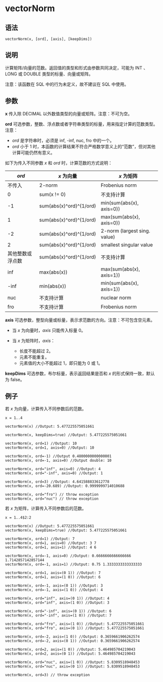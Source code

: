 # vectorNorm

## 语法

`vectorNorm(x, [ord], [axis], [keepDims])`

## 说明

计算矩阵/向量的范数。返回值的类型和形式由参数共同决定，可能为 INT 、LONG 或 DOUBLE 类型的标量、向量或矩阵。

注意：该函数在 SQL 中的行为未定义，故不建议在 SQL 中使用。

## 参数

**x** 传入除 DECIMAL 以外数值类型的向量或矩阵。注意：不可为空。

**ord** 可选参数，整数、浮点数或者字符串类型的标量，用来指定计算的范数类型。注意：

* *ord* 是字符串时，必须是 inf, -inf, nuc, fro 中的一个。
* *ord* 小于 1 时，本函数的计算结果不符合严格数学意义上的“范数”，但对其他计算可能仍然有意义。

如下为传入不同参数 *x* 和 *ord* 时，计算范数的方式说明：

| *ord* | *x* 为向量 | *x* 为矩阵 |
| --- | --- | --- |
| 不传入 | 2-norm | Frobenius norm |
| 0 | sum(x != 0) | 不支持计算 |
| -1 | sum(abs(x)^ord)^(1/ord) | min(sum(abs(x), axis=0)) |
| 1 | sum(abs(x)^ord)^(1/ord) | max(sum(abs(x), axis=0)) |
| -2 | sum(abs(x)^ord)^(1/ord) | 2-norm (largest sing. value) |
| 2 | sum(abs(x)^ord)^(1/ord) | smallest singular value |
| 其他整数或浮点数 | sum(abs(x)^ord)^(1/ord) | 不支持计算 |
| inf | max(abs(x)) | max(sum(abs(x), axis=1)) |
| -inf | min(abs(x)) | min(sum(abs(x), axis=1)) |
| nuc | 不支持计算 | nuclear norm |
| fro | 不支持计算 | Frobenius norm |

**axis** 可选参数，整型向量或标量，表示求范数的方向。注意：不可包含空元素。

* 当 *x* 为向量时，*axis* 只能传入标量 0。
* 当 *x* 为矩阵时，*axis*：

  + 长度不能超过 2。
  + 元素不能重复。
  + 元素值的大小不能超过 1，即只能为 0 或 1。

**keepDims** 可选参数，布尔标量，表示返回结果是否和 *x* 的形式保持一致，默认为 false。

## 例子

若 *x* 为向量，计算传入不同参数后的范数。

```
x = 1..4

vectorNorm(x) //Output: 5.477225575051661

vectorNorm(x, keepDims=true) //Output: 5.477225575051661

vectorNorm(x, ord=1) //Output: 10
vectorNorm(x, ord=1, axis=0) //Output: 10

vectorNorm(x, ord=-1) //Output 0.4800000000000001
vectorNorm(x, ord=-1, axis=0) //Output double: 10

vectorNorm(x, ord="inf", axis=0) //Output: 4
vectorNorm(x, ord="-inf", axis=0) //Output: 1

vectorNorm(x, ord=3) //Output: 4.641588833612778
vectorNorm(x, ord=-20.689) //Output: 0.9999999714010688

vectorNorm(x, ord="fro") // throw exception
vectorNorm(x, ord="nuc") // throw exception
```

若 *x* 为矩阵，计算传入不同参数后的范数。

```
x = 1..4$2:2

vectorNorm(x) //Output: 5.477225575051661
vectorNorm(x, keepDims=true) //Output: 5.477225575051661

vectorNorm(x, ord=1) //Output: 7
vectorNorm(x, ord=1, axis=0) //Output: 3 7
vectorNorm(x, ord=1, axis=1) //Output: 4 6

vectorNorm(x, ord=-1, axis=0) //Output: 0.6666666666666666 1.7142857142857144
vectorNorm(x, ord=-1, axis=1) //Output: 0.75 1.3333333333333333

vectorNorm(x, ord=1, axis=(0 1)) //Output: 7
vectorNorm(x, ord=1, axis=(1 0)) //Output: 6

vectorNorm(x, ord=-1, axis=(0 1)) //Output: 3
vectorNorm(x, ord=-1, axis=(1 0)) //Output: 4

vectorNorm(x, ord="inf", axis=(0 1)) //Output: 4
vectorNorm(x, ord="inf", axis=(1 0)) //Output: 3

vectorNorm(x, ord="-inf", axis=(0 1)) //Output: 6
vectorNorm(x, ord="-inf", axis=(1 0)) //Output: 7

vectorNorm(x, ord="fro", axis=(1 0)) //Output: 5.477225575051661
vectorNorm(x, ord="fro", axis=(0 1)) //Output: 5.477225575051661

vectorNorm(x, ord=-2, axis=(1 0)) //Output: 0.3659661906262574
vectorNorm(x, ord=-2, axis=(0 1)) //Output: 0.3659661906262574

vectorNorm(x, ord=2, axis=(1 0)) //Output: 5.464985704219043
vectorNorm(x, ord=2, axis=(0 1)) //Output: 5.464985704219043

vectorNorm(x, ord="nuc", axis=(1 0)) //Output: 5.8309518948453
vectorNorm(x, ord="nuc", axis=(0 1)) //Output: 5.8309518948453

vectorNorm(x, ord=3) // throw exception
```

